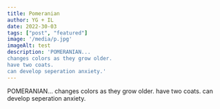 ```yaml
---
title: Pomeranian
author: YG + IL
date: 2022-30-03
tags: ["post", "featured"]
image: '/media/p.jpg'
imageAlt: test
description: 'POMERANIAN...
changes colors as they grow older. 
have two coats.
can develop seperation anxiety.'
---
```


POMERANIAN...
changes colors as they grow older. 
have two coats.
can develop seperation anxiety.